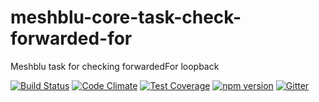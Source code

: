 # meshblu-core-task-check-forwarded-for
Meshblu task for checking forwardedFor loopback

[![Build Status](https://travis-ci.org/octoblu/meshblu-core-task-check-forwarded-for.svg?branch=master)](https://travis-ci.org/octoblu/meshblu-core-task-check-forwarded-for)
[![Code Climate](https://codeclimate.com/github/octoblu/meshblu-core-task-check-forwarded-for/badges/gpa.svg)](https://codeclimate.com/github/octoblu/meshblu-core-task-check-forwarded-for)
[![Test Coverage](https://codeclimate.com/github/octoblu/meshblu-core-task-check-forwarded-for/badges/coverage.svg)](https://codeclimate.com/github/octoblu/meshblu-core-task-check-forwarded-for)
[![npm version](https://badge.fury.io/js/meshblu-core-task-check-forwarded-for.svg)](http://badge.fury.io/js/meshblu-core-task-check-forwarded-for)
[![Gitter](https://badges.gitter.im/octoblu/help.svg)](https://gitter.im/octoblu/help)

